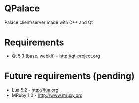 QPalace
=======

Palace client/server made with C++ and Qt

Requirements
============
* Qt 5.3 (base, webkit) - http://qt-project.org

Future requirements (pending)
=============================
* Lua 5.2 - http://lua.org
* MRuby 1.0 - http://www.mruby.org
